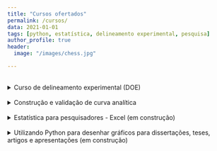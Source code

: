 ```yaml
---
title: "Cursos ofertados"
permalink: /cursos/
data: 2021-01-01
tags: [python, estatística, delineamento experimental, pesquisa]
author_profile: true
header:
  image: "/images/chess.jpg"

---
```


<br>

<details>
  <summary>Curso de delineamento experimental (DOE)</summary>
  <p style="font-size: 50%"></p>
  <strong>Objetivo</strong>
  <br>
  <p style="text-align: justify">
  O objetivo do curso é apresentar o delineamento experimental para a otimização e predição de variáveis. A duração do curso é de aproximadamente 12 horas, o que pode variar dependendo do andamento de cada turma.
  </p>
  <p style="font-size: 25%"></p>
  <p style="text-align: justify">
  Solicite detalhes sobre disponibilidade e condições através do e-mail <a href = "mailto: andersonmdcanteli@gmail.com">andersonmdcanteli@gmail.com</a>
  </p>
  <p style="font-size: 50%"></p>
  <strong>Conteúdo Programático</strong>
  <ul>

    <li>Introdução ao delineamento experimental</li>
      <ul>
        <li>Objetivos do delineamento experimental</li>
          <ul>
            <li>Triagem de variáveis;</li>
            <li>Otimização de variáveis;</li>
            <li>Quantificar o efeito das variáveis;</li>
          </ul>
        <li>Método univariado x multivariado</li>
          <ul>
            <li>Diferenças entre os métodos;</li>
            <li>Vantagens/desvantagens;</li>
          </ul>
        <li>Tipos de planejamento</li>
          <ul>
            <li>Delineamento fatorial base 2;</li>            
            <li>Delineamento composto central;</li>
            <li>Delineamento fracionado;</li>
            <li>Plackett & Burman;</li>
          </ul>
      </ul>

    <li>Delineamento Fatorial completo</li>
      <ul>
        <li>Tabela de níveis;</li>
        <li>Modelos;</li>
        <li>Estimação de efeitos;</li>
        <li>Efeitos significativos/não significativos (gráfico de pareto);</li>
        <li>Análise da regressão (ANOVA e resíduos);</li>
        <li>Superfície de resposta;</li>
        <li>Ponto de ótimo local;</li>
      </ul>

    <li>Operação evolucionária</li>
      <ul>
        <li>Em busca do ótimo real;</li>
      </ul>

    <li>Seleção de variáveis</li>
      <ul>
        <li>Fatorial fracionado (1/2 e 1/4);</li>
        <li>Plackett & Burman;</li>
      </ul>

    <li>Estudos de caso </li>
      <ul>
        <li>Planejamento fatorial completo rotacional;</li>
        <li>Seleção de variáveis;</li>
        <li>Analisar dados reais, caso tenha interesse e dados;</li>
      </ul>

    <li>Exemplos da literatura</li>

    <li>Conclusões</li>

    <li>Referências</li>
  </ul>
</details>

<br>

<details>
  <summary>Construção e validação de curva analítica</summary>
  <p style="font-size: 50%"></p>
  <strong>Objetivo</strong>
  <br>
  <p style="text-align: justify">
  O objetivo do curso é ensinar como validar uma curva de calibração de forma estatísticamente adequada.
  </p>
  <p style="font-size: 25%"></p>
  <p style="text-align: justify">
  Solicite detalhes sobre disponibilidade e condições através do e-mail <a href = "mailto: andersonmdcanteli@gmail.com">andersonmdcanteli@gmail.com</a>
  </p>
  <p style="font-size: 50%"></p>
  <strong>Conteúdo Programático</strong>
  <ul>
    <li>Introdução</li>
      <ul>
        <li>Tipos de amostra</li>
        <li>Tipos de erros</li>
        <li>Faixa de concentração</li>
        <li>Repetições</li>
        <li>Randomização da coleta</li>
      </ul>
    <li>Avaliação preliminar dos dados</li>
      <ul>
        <li>Medidas de tendência central</li>
        <li>Medidas de dispersão</li>
        <li>Distribuição Normal</li>
        <li>Identificação de outliers</li>
        <li>Homoeneidade de variâncias</li>
      </ul>      
    <li>Regressão linear</li>
      <ul>
        <li>Equação da reta</li>
        <li>Coeficiente angular (\(\beta_{1}\))</li>
        <li>Coeficiente linear (\(\beta_{0}\))</li>
      </ul>      
    <li>Avaliação da regressão</li>
      <ul>
        <li>ANOVA</li>
        <li>Coeficiente de determinação</li>
        <li>Falta de ajuste</li>
      </ul>          
    <li>Diagnóstico do modelo</li>
      <ul>
        <li>Valores discrepantes</li>
        <li>Média dos resíduos</li>
        <li>Distribuição dos resíduos</li>
        <li>Independência dos resíduos</li>
      </ul>     
    <li>Intervalos de confiança e predição</li>
      <ul>
        <li>Inferências sobre \(\beta_{1}\)</li>
        <li>Inferências sobre \(\beta_{0}\)</li>
        <li>Predição por média</li>
        <li>Predição por valor pontual</li>
      </ul>     
    <li>Limites de detecção</li>
      <ul>
        <li>Nível crítico do sinal</li>
        <li>Limite inferior</li>
        <li>Limite superior</li>
      </ul>  
    <li>Validação externa</li>
      <ul>

      </ul>                                    
  </ul>

</details>

<br>

<!-- <details>
  <summary>Estatística básica para pesquisadores - Python</summary>
  <p>Em Construção</p>

</details>

<br> -->

<details>
  <summary>Estatística para pesquisadores - Excel (em construção)</summary>
  <p style="font-size: 50%"></p>
  <strong>Objetivo</strong>
  <br>
  <p style="text-align: justify">
  O objetivo do curso é ensinar o mínimo necessário sobre estatística para um pesquisador conseguir realizar uma pesquisa ciêntifica. Este curso é voltado para alunos de iniciação científica, mestrado e doutorado da área de ciências agrárias e engenharias.
  </p>
  <p style="font-size: 25%"></p>
  <p style="text-align: justify">
  Solicite detalhes sobre disponibilidade e condições através do e-mail <a href = "mailto: andersonmdcanteli@gmail.com">andersonmdcanteli@gmail.com</a>
  </p>
  <p style="font-size: 50%"></p>
  <strong>Conteúdo Programático</strong>
  <ul>
    <li>Introdução</li>
    <li>Estatística básica</li>
      <ul>
        <li>Medidas de tendência central</li>
        <li>Medidas de dispersão</li>
        <li>Gráficos</li>  
      </ul>
    <li>Aquisição de dados</li>
      <ul>
        <li>Coleta</li>
        <li>Tipos de erros</li>
        <li>Teste de hipótese</li>  
        <li>Identificação de outliers</li>  
      </ul>    
    <li>Distribuições</li>
      <ul>
        <li>Distribuição Normal</li>
        <li>Distribuição <i>t</i> de Student</li>
        <li>Distribuição <i>F</i> de Snedecor</li>
      </ul>     
    <li>Teste para uma média</li>
      <ul>
        <li>Caracterização de uma média</li>
        <li>Teste <i>t</i> para média e valor especificado</li>
      </ul>           
    <li>Comparação entre duas médias</li>
      <ul>
        <li>Teste <i>t</i> para dados pareados</li>
        <li>Testes de homogeneidade de variâncias</li>
        <li>Amostras independentes e variâncias iguais</li>
        <li>Amostras independentes e variâncias diferentes</li>
      </ul>                 
    <li>Comparação entre três ou mais médias</li>
      <ul>
        <li>Análise de variância (ANOVA)</li>
        <li>Teste de homogeneidade de variâncias (parte 2)</li>
        <li>Teste de Fisher</li>
        <li>Teste de Tukey</li>
        <li>Teste de Dunnett</li>
      </ul>            
    <li>Conclusão</li>
    <li>Referências</li>           
  </ul>

</details>

<br>

<details>
  <summary>Utilizando Python para desenhar gráficos para dissertações, teses, artigos e apresentações (em construção)</summary>
  <p style="text-align: justify">
  Maiores detalhes através do e-mail <a href = "mailto: andersonmdcanteli@gmail.com">andersonmdcanteli@gmail.com</a>.
  </p>
  <p style="text-align: justify">
  Uma prévia do que esta sendo desenvolvido pode ser visualizada <a href="/matplotlib-course/">neste link</a>.
  </p>

</details>

<br>

<br>

<br>
